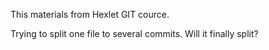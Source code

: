 This materials from Hexlet GIT cource.

Trying to split one file to several commits.
Will it finally split?
